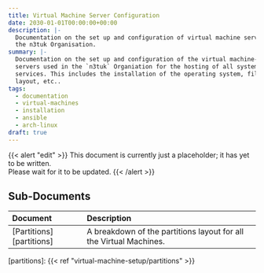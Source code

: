 ```yaml
---
title: Virtual Machine Server Configuration
date: 2030-01-01T00:00:00+00:00
description: |-
  Documentation on the set up and configuration of virtual machine servers in
  the n3tuk Organisation.
summary: |-
  Documentation on the set up and configuration of the virtual machine-based
  servers used in the `n3tuk` Organiation for the hosting of all systems and
  services. This includes the installation of the operating system, filesystem
  layout, etc..
tags:
  - documentation
  - virtual-machines
  - installation
  - ansible
  - arch-linux
draft: true
---
```


{{< alert "edit" >}} This document is currently just a placeholder; it has yet
to be written.<br />Please wait for it to be updated. {{< /alert >}}

## Sub-Documents

| Document                 | Description                                                        |
| :----------------------- | :----------------------------------------------------------------- |
| [Partitions][partitions] | A breakdown of the partitions layout for all the Virtual Machines. |

[partitions]: {{< ref "virtual-machine-setup/partitions" >}}
